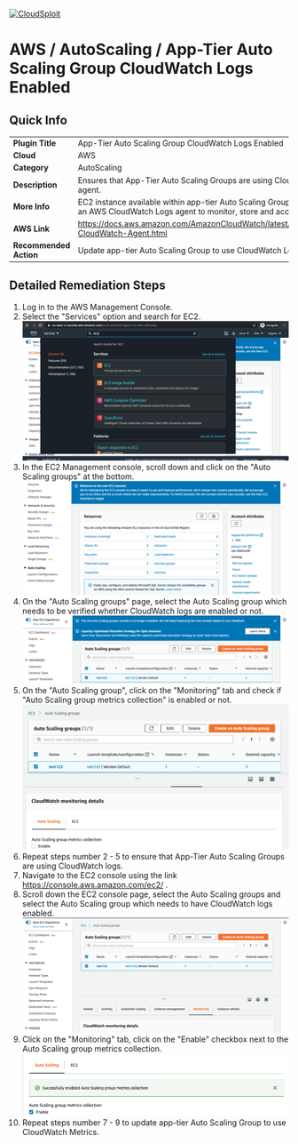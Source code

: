 [![CloudSploit](https://cloudsploit.com/img/logo-new-big-text-100.png "CloudSploit")](https://cloudsploit.com)

# AWS / AutoScaling / App-Tier Auto Scaling Group CloudWatch Logs Enabled

## Quick Info

| | |
|-|-|
| **Plugin Title** | App-Tier Auto Scaling Group CloudWatch Logs Enabled |
| **Cloud** | AWS |
| **Category** | AutoScaling |
| **Description** | Ensures that App-Tier Auto Scaling Groups are using CloudWatch logs agent. |
| **More Info** | EC2 instance available within app-tier Auto Scaling Group (ASG) should use an AWS CloudWatch Logs agent to monitor, store and access log files. |
| **AWS Link** | https://docs.aws.amazon.com/AmazonCloudWatch/latest/monitoring/Install-CloudWatch-Agent.html |
| **Recommended Action** | Update app-tier Auto Scaling Group to use CloudWatch Logs agent |

## Detailed Remediation Steps
1. Log in to the AWS Management Console.
2. Select the "Services" option and search for EC2. </br> <img src="/resources/aws/autoscaling/app-tier-auto-scaling-group-cloudwatch-logs-enabled/step2.png"/>
3. In the EC2 Management console, scroll down and click on the "Auto Scaling groups" at the bottom.</br> <img src="/resources/aws/autoscaling/app-tier-auto-scaling-group-cloudwatch-logs-enabled/step3.png"/>
4. On the "Auto Scaling groups" page, select the Auto Scaling group which needs to be verified whether CloudWatch logs are enabled or not.</br> <img src="/resources/aws/autoscaling/app-tier-auto-scaling-group-cloudwatch-logs-enabled/step4.png"/>
5. On the "Auto Scaling group", click on the "Monitoring" tab and check if "Auto Scaling group metrics collection" is enabled or not.</br> <img src="/resources/aws/autoscaling/app-tier-auto-scaling-group-cloudwatch-logs-enabled/step5.png"/>
6. Repeat steps number 2 - 5 to ensure that App-Tier Auto Scaling Groups are using CloudWatch logs.</br>
7. Navigate to the EC2 console using the link https://console.aws.amazon.com/ec2/ .</br>
8. Scroll down the EC2 console page, select the Auto Scaling groups and select the Auto Scaling group which needs to have CloudWatch logs enabled.</br> <img src="/resources/aws/autoscaling/app-tier-auto-scaling-group-cloudwatch-logs-enabled/step8.png"/>
9. Click on the "Monitoring" tab, click on the "Enable" checkbox next to the Auto Scaling group metrics collection.</br> <img src="/resources/aws/autoscaling/app-tier-auto-scaling-group-cloudwatch-logs-enabled/step9.png"/>
10. Repeat steps number 7 - 9 to update app-tier Auto Scaling Group to use CloudWatch Metrics.</br>

